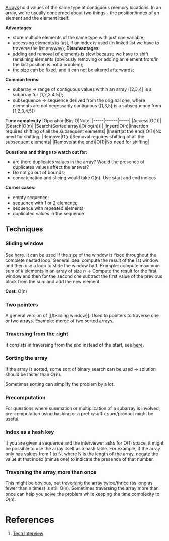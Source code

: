 [Arrays](https://www.guru99.com/array-data-structure.html) hold values of the same type at contiguous memory locations. In an array, we're usually concerned about two things - the position/index of an element and the element itself.

**Advantages**:
- store multiple elements of the same type with just one variable;
- accessing elements is fast, if an index is used (in linked list we have to traverse the list anyway);
**Disadvantages**:
- adding and removal of elements is slow because we have to shift remaining elements (obviously removing or adding an element from/in the last position is not a problem);
- the size can be fixed, and it can not be altered afterwards;

**Common terms**:
- subarray → range of contiguous values within an array ([2,3,4] is s subarray for [1,2,3,4,5]);
- subsequence → sequence derived from the original one, where elements are not necessarily contiguous ([1,3,5] is a subsequence from [1,2,3,4,5])

**Time complexity**
|Operation|Big-O|Note|
|-----|------|-----|
|Access|O(1)||
|Search|O(n)|
|Search(Sorted array)|O(log(n))||
|Insert|O(n)|Insertion requires shifting of all the subsequent elements|
|Insert(at the end)|O(1)|No need for shifting|
|Remove|O(n)|Removal requires shifting of all the subsequent elements|
|Remove(at the end)|O(1)|No need for shifting|


**Questions and things to watch out for:**
- are there duplicates values in the array? Would the presence of duplicates values affect the answer?
- Do not go out of bounds;
- concatenation and slicing would take O(n). Use start and end indices

**Corner cases:**
- empty sequence;
- sequence with 1 or 2 elements;
- sequence with repeated elements;
- duplicated values in the sequence

## Techniques

### Sliding window 
See [here](https://www.geeksforgeeks.org/window-sliding-technique/). 
It can be used if the size of the window is fixed throughout the complete nested loop. General idea: compute the result of the 1st window and then use a loop to slide the window by 1.
Example: compute maximum sum of *k* elements in an array of size *n* → Compute the result for the first window and then for the second one subtract the first value of the previous block from the sum and add the new element.

**Cost**: O(n)

### Two pointers
A general version of [[#Sliding window]].
Used to pointers to traverse one or two arrays. 
Example: merge of two sorted arrays.

### Traversing from the right
It consists in traversing from the end instead of the start, see [here](https://leetcode.com/problems/daily-temperatures/).

### Sorting the array
If the array is sorted, some sort of binary search can be used → solution should be faster than O(n).

Sometimes sorting can simplify the problem by a lot.

### Precomputation
For questions where summation or multiplication of a subarray is involved, pre-computation using hashing or a prefix/suffix sum/product might be useful.

### Index as a hash key
If you are given a sequence and the interviewer asks for O(1) space, it might be possible to use the array itself as a hash table. For example, if the array only has values from 1 to N, where N is the length of the array, negate the value at that index (minus one) to indicate the presence of that number.

### Traversing the array more than once
This might be obvious, but traversing the array twice/thrice (as long as fewer than n times) is still O(n). Sometimes traversing the array more than once can help you solve the problem while keeping the time complexity to O(n).

# References
1. [Tech Interview](https://www.techinterviewhandbook.org/algorithms/array/)